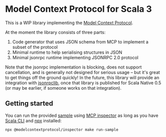 # Model Context Protocol for Scala 3

This is a WIP library implementing the [Model Context Protocol](https://modelcontextprotocol.io/introduction).

At the moment the library consists of three parts:

1. Code generator that uses JSON schema from MCP to implement a subset of the protocol
2. Minimal runtime to help serialising structures in JSON
3. Minimal jsonrpc runtime implementing JSONRPC 2.0 protocol

Note that the jsonrpc implementation is blocking, does not support cancellation, and is generally not designed for serious usage – but it's great to get things off the ground quickly! In the future, this library will provide an integration with [jsonrpclib](https://github.com/neandertech/jsonrpclib/), once that library is published for Scala Native 0.5 (or may be earlier, if someone works on that integration).

## Getting started 

You can run the provided  [sample](./sample/main.scala) using [MCP inspector](https://github.com/modelcontextprotocol/inspector) as long as you have [Scala CLI](https://scala-cli.virtuslab.org/) and [npx](https://docs.npmjs.com/cli/v9/commands/npx?v=true) installed:

```bash
npx @modelcontextprotocol/inspector make run-sample
```



